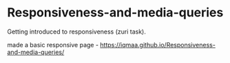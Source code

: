 # Responsiveness-and-media-queries

Getting introduced to responsiveness (zuri task).

made a basic responsive page - https://iqmaa.github.io/Responsiveness-and-media-queries/
